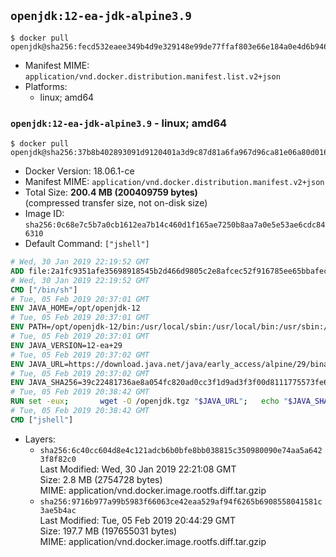 ## `openjdk:12-ea-jdk-alpine3.9`

```console
$ docker pull openjdk@sha256:fecd532eaee349b4d9e329148e99de77ffaf803e66e184a0e4d6b946bb97ffa3
```

-	Manifest MIME: `application/vnd.docker.distribution.manifest.list.v2+json`
-	Platforms:
	-	linux; amd64

### `openjdk:12-ea-jdk-alpine3.9` - linux; amd64

```console
$ docker pull openjdk@sha256:37b8b402893091d9120401a3d9c87d81a6fa967d96ca81e06a80d01605845c79
```

-	Docker Version: 18.06.1-ce
-	Manifest MIME: `application/vnd.docker.distribution.manifest.v2+json`
-	Total Size: **200.4 MB (200409759 bytes)**  
	(compressed transfer size, not on-disk size)
-	Image ID: `sha256:0c68e7c5b7a0cb1612ea7b14c460d1f165ae7250b8aa7a0e5e53ae6cdc846310`
-	Default Command: `["jshell"]`

```dockerfile
# Wed, 30 Jan 2019 22:19:52 GMT
ADD file:2a1fc9351afe35698918545b2d466d9805c2e8afcec52f916785ee65bbafeced in / 
# Wed, 30 Jan 2019 22:19:52 GMT
CMD ["/bin/sh"]
# Tue, 05 Feb 2019 20:37:01 GMT
ENV JAVA_HOME=/opt/openjdk-12
# Tue, 05 Feb 2019 20:37:01 GMT
ENV PATH=/opt/openjdk-12/bin:/usr/local/sbin:/usr/local/bin:/usr/sbin:/usr/bin:/sbin:/bin
# Tue, 05 Feb 2019 20:37:01 GMT
ENV JAVA_VERSION=12-ea+29
# Tue, 05 Feb 2019 20:37:02 GMT
ENV JAVA_URL=https://download.java.net/java/early_access/alpine/29/binaries/openjdk-12-ea+29_linux-x64-musl_bin.tar.gz
# Tue, 05 Feb 2019 20:37:02 GMT
ENV JAVA_SHA256=39c22481736ae8a054fc820ad0cc3f1d9ad3f3f00d8111775573fe6d04c18bf5
# Tue, 05 Feb 2019 20:38:42 GMT
RUN set -eux; 		wget -O /openjdk.tgz "$JAVA_URL"; 	echo "$JAVA_SHA256 */openjdk.tgz" | sha256sum -c -; 	mkdir -p "$JAVA_HOME"; 	tar --extract --file /openjdk.tgz --directory "$JAVA_HOME" --strip-components 1; 	rm /openjdk.tgz; 		java -Xshare:dump; 		java --version; 	javac --version
# Tue, 05 Feb 2019 20:38:42 GMT
CMD ["jshell"]
```

-	Layers:
	-	`sha256:6c40cc604d8e4c121adcb6b0bfe8bb038815c350980090e74aa5a6423f8f82c0`  
		Last Modified: Wed, 30 Jan 2019 22:21:08 GMT  
		Size: 2.8 MB (2754728 bytes)  
		MIME: application/vnd.docker.image.rootfs.diff.tar.gzip
	-	`sha256:9716b977a99b5983f66063ce42eaa529af94f6265b6908558041581c3ae5b4ac`  
		Last Modified: Tue, 05 Feb 2019 20:44:29 GMT  
		Size: 197.7 MB (197655031 bytes)  
		MIME: application/vnd.docker.image.rootfs.diff.tar.gzip

